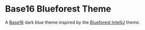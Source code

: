 # Base16 Blueforest Theme

A [Base16](https://github.com/chriskempson/base16) dark blue theme inspired by the [Blueforest IntelliJ](https://github.com/sirthias/BlueForest) theme.

